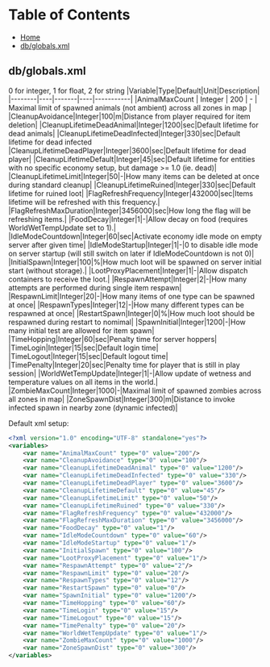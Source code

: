 # Table of Contents

 - [Home](https://github.com/Brandon10x15/DayZ-Modding/blob/main/README.md)
 - [db/globals.xml](https://github.com/Brandon10x15/DayZ-Modding/blob/main/globals.xml.md)

## db/globals.xml
0 for integer, 1 for float, 2 for string
|Variable|Type|Default|Unit|Description|
|--------|----|-------|----|-----------|
|AnimalMaxCount | Integer | 200 | - | Maximal limit of spawned animals (not ambient) across all zones in map |
|CleanupAvoidance|Integer|100|m|Distance from player required for item deletion|
|CleanupLifetimeDeadAnimal|Integer|1200|sec|Default lifetime for dead animals|
|CleanupLifetimeDeadInfected|Integer|330|sec|Default lifetime for dead infected
|CleanupLifetimeDeadPlayer|Integer|3600|sec|Default lifetime for dead player|
|CleanupLifetimeDefault|Integer|45|sec|Default lifetime for entities with no specific economy setup, but damage >= 1.0 (ie. dead)|
|CleanupLifetimeLimit|Integer|50|-|How many items can be deleted at once during standard cleanup|
|CleanupLifetimeRuined|Integer|330|sec|Default lifetime for ruined loot|
|FlagRefreshFrequency|Integer|432000|sec|Items lifetime will be refreshed with this frequency.|
|FlagRefreshMaxDuration|Integer|3456000|sec|How long the flag will be refreshing items.|
|FoodDecay|Integer|1|-|Allow decay on food (requires WorldWetTempUpdate set to 1).|
|IdleModeCountdown|Integer|60|sec|Activate economy idle mode on empty server after given time|
|IdleModeStartup|Integer|1|-|0 to disable idle mode on server startup (will still switch on later if IdleModeCountdown is not 0)|
|InitialSpawn|Integer|100|%|How much loot will be spawned on server initial start (without storage).|
|LootProxyPlacement|Integer|1|-|Allow dispatch containers to receive the loot.|
|RespawnAttempt|Integer|2|-|How many attempts are performed during single item respawn|
|RespawnLimit|Integer|20|-|How many items of one type can be spawned at once|
|RespawnTypes|Integer|12|-|How many different types can be respawned at once|
|RestartSpawn|Integer|0|%|How much loot should be respawned during restart to nomimal|
|SpawnInitial|Integer|1200|-|How many initial test are allowed for item spawn|
|TimeHopping|Integer|60|sec|Penalty time for server hoppers|
|TimeLogin|Integer|15|sec|Default login time|
|TimeLogout|Integer|15|sec|Default logout time|
|TimePenalty|Integer|20|sec|Penalty time for player that is still in play session|
|WorldWetTempUpdate|Integer|1|-|Allow update of wetness and temperature values on all items in the world.|
|ZombieMaxCount|Integer|1000|-|Maximal limit of spawned zombies across all zones in map|
|ZoneSpawnDist|Integer|300|m|Distance to invoke infected spawn in nearby zone (dynamic infected)|


Default xml setup:
```xml
<?xml version="1.0" encoding="UTF-8" standalone="yes"?>
<variables>
    <var name="AnimalMaxCount" type="0" value="200"/>
    <var name="CleanupAvoidance" type="0" value="100"/>
    <var name="CleanupLifetimeDeadAnimal" type="0" value="1200"/>
    <var name="CleanupLifetimeDeadInfected" type="0" value="330"/>
    <var name="CleanupLifetimeDeadPlayer" type="0" value="3600"/>
    <var name="CleanupLifetimeDefault" type="0" value="45"/>
    <var name="CleanupLifetimeLimit" type="0" value="50"/>
    <var name="CleanupLifetimeRuined" type="0" value="330"/>
    <var name="FlagRefreshFrequency" type="0" value="432000"/>
    <var name="FlagRefreshMaxDuration" type="0" value="3456000"/>
    <var name="FoodDecay" type="0" value="1"/>
    <var name="IdleModeCountdown" type="0" value="60"/>
    <var name="IdleModeStartup" type="0" value="1"/>
    <var name="InitialSpawn" type="0" value="100"/>
    <var name="LootProxyPlacement" type="0" value="1"/>
    <var name="RespawnAttempt" type="0" value="2"/>
    <var name="RespawnLimit" type="0" value="20"/>
    <var name="RespawnTypes" type="0" value="12"/>
    <var name="RestartSpawn" type="0" value="0"/>
    <var name="SpawnInitial" type="0" value="1200"/>
    <var name="TimeHopping" type="0" value="60"/>
    <var name="TimeLogin" type="0" value="15"/>
    <var name="TimeLogout" type="0" value="15"/>
    <var name="TimePenalty" type="0" value="20"/>
    <var name="WorldWetTempUpdate" type="0" value="1"/>
    <var name="ZombieMaxCount" type="0" value="1000"/>
    <var name="ZoneSpawnDist" type="0" value="300"/>
</variables>
```